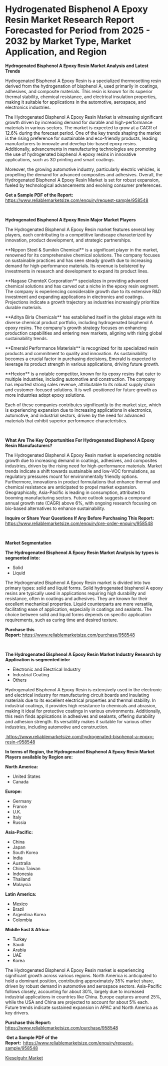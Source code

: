 <p><h1>Hydrogenated Bisphenol A Epoxy Resin Market Research Report Forecasted for Period from 2025 -  2032 by Market Type, Market Application, and Region</h1></p><p><strong>Hydrogenated Bisphenol A Epoxy Resin Market Analysis and Latest Trends</strong></p>
<p><p>Hydrogenated Bisphenol A Epoxy Resin is a specialized thermosetting resin derived from the hydrogenation of bisphenol A, used primarily in coatings, adhesives, and composite materials. This resin is known for its superior thermal stability, chemical resistance, and electrical insulation properties, making it suitable for applications in the automotive, aerospace, and electronics industries.</p><p>The Hydrogenated Bisphenol A Epoxy Resin Market is witnessing significant growth driven by increasing demand for durable and high-performance materials in various sectors. The market is expected to grow at a CAGR of 12.6% during the forecast period. One of the key trends shaping the market is the rising preference for sustainable and eco-friendly products, leading manufacturers to innovate and develop bio-based epoxy resins. Additionally, advancements in manufacturing technologies are promoting the use of hydrogenated bisphenol A epoxy resins in innovative applications, such as 3D printing and smart coatings.</p><p>Moreover, the growing automotive industry, particularly electric vehicles, is propelling the demand for advanced composites and adhesives. Overall, the Hydrogenated Bisphenol A Epoxy Resin Market is set for robust expansion, fueled by technological advancements and evolving consumer preferences.</p></p>
<p><strong>Get a Sample PDF of the Report:&nbsp;</strong> <a href="https://www.reliablemarketsize.com/enquiry/request-sample/958548?utm_campaign=3537&utm_medium=2&utm_source=Github&utm_content=ia&utm_term=02042025&utm_id=hydrogenated-bisphenol-a-epoxy-resin">https://www.reliablemarketsize.com/enquiry/request-sample/958548</a></p>
<p>&nbsp;</p>
<p><strong>Hydrogenated Bisphenol A Epoxy Resin Major Market Players</strong></p>
<p><p>The Hydrogenated Bisphenol A Epoxy Resin market features several key players, each contributing to a competitive landscape characterized by innovation, product development, and strategic partnerships.</p><p>**Nippon Steel & Sumikin Chemical** is a significant player in the market, renowned for its comprehensive chemical solutions. The company focuses on sustainable practices and has seen steady growth due to increasing demand for high-performance materials. Its revenue is bolstered by investments in research and development to expand its product lines.</p><p>**Nagase ChemteX Corporation** specializes in providing advanced chemical solutions and has carved out a niche in the epoxy resin segment. The company is experiencing considerable growth due to its extensive R&D investment and expanding applications in electronics and coatings. Projections indicate a growth trajectory as industries increasingly prioritize durable materials.</p><p>**Aditya Birla Chemicals** has established itself in the global stage with its diverse chemical product portfolio, including hydrogenated bisphenol A epoxy resins. The company's growth strategy focuses on enhancing production capabilities and entering new markets, aligning with rising global sustainability trends.</p><p>**Emerald Performance Materials** is recognized for its specialized resin products and commitment to quality and innovation. As sustainability becomes a crucial factor in purchasing decisions, Emerald is expected to leverage its product strength in various applications, driving future growth.</p><p>**Hexion** is a notable competitor, known for its epoxy resins that cater to multiple industries, including automotive and construction. The company has reported strong sales revenue, attributable to its robust supply chain and customer-focused solutions. It is well-positioned for future growth as more industries adopt epoxy solutions.</p><p>Each of these companies contributes significantly to the market size, which is experiencing expansion due to increasing applications in electronics, automotive, and industrial sectors, driven by the need for advanced materials that exhibit superior performance characteristics.</p></p>
<p>&nbsp;</p>
<p><strong>What Are The Key Opportunities For Hydrogenated Bisphenol A Epoxy Resin Manufacturers?</strong></p>
<p><p>The Hydrogenated Bisphenol A Epoxy Resin market is experiencing notable growth due to increasing demand in coatings, adhesives, and composites industries, driven by the rising need for high-performance materials. Market trends indicate a shift towards sustainable and low-VOC formulations, as regulatory pressures mount for environmentally friendly options. Furthermore, innovations in product formulations that enhance thermal and chemical resistance are anticipated to propel market expansion. Geographically, Asia-Pacific is leading in consumption, attributed to booming manufacturing sectors. Future outlook suggests a compound annual growth rate (CAGR) above 6%, with ongoing research focusing on bio-based alternatives to enhance sustainability.</p></p>
<p><strong>Inquire or Share Your Questions If Any Before Purchasing This Report:</strong> <a href="https://www.reliablemarketsize.com/enquiry/pre-order-enquiry/958548?utm_campaign=3537&utm_medium=2&utm_source=Github&utm_content=ia&utm_term=02042025&utm_id=hydrogenated-bisphenol-a-epoxy-resin">https://www.reliablemarketsize.com/enquiry/pre-order-enquiry/958548</a></p>
<p>&nbsp;</p>
<p><strong>Market Segmentation</strong></p>
<p><strong>The Hydrogenated Bisphenol A Epoxy Resin Market Analysis by types is segmented into:</strong></p>
<p><ul><li>Solid</li><li>Liquid</li></ul></p>
<p><p>The Hydrogenated Bisphenol A Epoxy Resin market is divided into two primary types: solid and liquid forms. Solid hydrogenated bisphenol A epoxy resins are typically used in applications requiring high durability and resistance, often in coatings and adhesives. They are known for their excellent mechanical properties. Liquid counterparts are more versatile, facilitating ease of application, especially in coatings and sealants. The choice between solid and liquid forms depends on specific application requirements, such as curing time and desired texture.</p></p>
<p><strong>Purchase this Report:&nbsp;</strong><a href="https://www.reliablemarketsize.com/purchase/958548?utm_campaign=3537&utm_medium=2&utm_source=Github&utm_content=ia&utm_term=02042025&utm_id=hydrogenated-bisphenol-a-epoxy-resin">https://www.reliablemarketsize.com/purchase/958548</a></p>
<p>&nbsp;</p>
<p><strong>The Hydrogenated Bisphenol A Epoxy Resin Market Industry Research by Application is segmented into:</strong></p>
<p><ul><li>Electronic and Electrical Industry</li><li>Industrial Coating</li><li>Others</li></ul></p>
<p><p>Hydrogenated Bisphenol A Epoxy Resin is extensively used in the electronic and electrical industry for manufacturing circuit boards and insulating materials due to its excellent electrical properties and thermal stability. In industrial coatings, it provides high resistance to chemicals and abrasion, making it ideal for protective coatings in various environments. Additionally, this resin finds applications in adhesives and sealants, offering durability and adhesion strength. Its versatility makes it suitable for various other industries, including automotive and construction.</p></p>
<p><a href="https://www.reliablemarketsize.com/hydrogenated-bisphenol-a-epoxy-resin-r958548?utm_campaign=3537&utm_medium=2&utm_source=Github&utm_content=ia&utm_term=02042025&utm_id=hydrogenated-bisphenol-a-epoxy-resin">&nbsp;https://www.reliablemarketsize.com/hydrogenated-bisphenol-a-epoxy-resin-r958548</a></p>
<p><strong>In terms of Region, the Hydrogenated Bisphenol A Epoxy Resin Market Players available by Region are:</strong></p>
<p>
    <p> <strong> North America: </strong>
        <ul>
            <li>United States</li>
            <li>Canada</li>
        </ul>
        </p> 
    <p> <strong> Europe: </strong>
        <ul>
            <li>Germany</li>
            <li>France</li>
            <li>U.K.</li>
            <li>Italy</li>
            <li>Russia</li>
        </ul>
        </p> 
    <p> <strong> Asia-Pacific: </strong>
        <ul>
            <li>China</li>
            <li>Japan</li>
            <li>South Korea</li>
            <li>India</li>
            <li>Australia</li>
            <li>China Taiwan</li>
            <li>Indonesia</li>
            <li>Thailand</li>
            <li>Malaysia</li>
        </ul>
        </p> 
    <p> <strong> Latin America: </strong>
        <ul>
            <li>Mexico</li>
            <li>Brazil</li>
            <li>Argentina Korea</li>
            <li>Colombia</li>
        </ul>
        </p> 
    <p> <strong> Middle East & Africa: </strong>
        <ul>
            <li>Turkey</li>
            <li>Saudi</li>
            <li>Arabia</li>
            <li>UAE</li>
            <li>Korea</li>
        </ul>
    </p>
    </p>
<p><p>The Hydrogenated Bisphenol A Epoxy Resin market is experiencing significant growth across various regions. North America is anticipated to hold a dominant position, contributing approximately 35% market share, driven by robust demand in automotive and aerospace sectors. Asia-Pacific follows closely, accounting for about 30%, largely due to increased industrial applications in countries like China. Europe captures around 25%, while the USA and China are projected to account for about 5% each. Future trends indicate sustained expansion in APAC and North America as key drivers.</p></p>
<p><strong>Purchase this Report: </strong><a href="https://www.reliablemarketsize.com/purchase/958548?utm_campaign=3537&utm_medium=2&utm_source=Github&utm_content=ia&utm_term=02042025&utm_id=hydrogenated-bisphenol-a-epoxy-resin">https://www.reliablemarketsize.com/purchase/958548</a></p>
<p>&nbsp;<strong>Get a Sample PDF of the Report:&nbsp;&nbsp;</strong><a href="https://www.reliablemarketsize.com/enquiry/request-sample/958548?utm_campaign=3537&utm_medium=2&utm_source=Github&utm_content=ia&utm_term=02042025&utm_id=hydrogenated-bisphenol-a-epoxy-resin">https://www.reliablemarketsize.com/enquiry/request-sample/958548</a></p>
<p><strong></strong></p>
<p><p><a href="https://github.com/naulasulakr0/Market-Research-Report-List-1/blob/main/kieselguhr-market.md?utm_campaign=3537&utm_medium=2&utm_source=Github&utm_content=ia&utm_term=02042025&utm_id=hydrogenated-bisphenol-a-epoxy-resin">Kieselguhr Market</a></p></p>